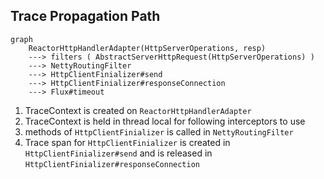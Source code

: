 
## Trace Propagation Path

```mermaid
graph 
    ReactorHttpHandlerAdapter(HttpServerOperations, resp)
    ---> filters ( AbstractServerHttpRequest(HttpServerOperations) )
    ---> NettyRoutingFilter 
    ---> HttpClientFinializer#send
    ---> HttpClientFinializer#responseConnection
    ---> Flux#timeout
```

1. TraceContext is created on `ReactorHttpHandlerAdapter`
2. TraceContext is held in thread local for following interceptors to use
3. methods of `HttpClientFinializer` is called in `NettyRoutingFilter`
4. Trace span for `HttpClientFinializer` is created in `HttpClientFinializer#send` and is released in `HttpClientFinializer#responseConnection`